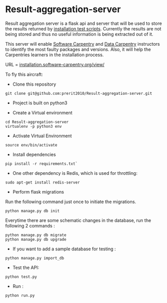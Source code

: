 # Result-aggregation-server

Result aggregation server is a flask api and server that will be used to store the results returned by [installation test scripts](https://github.com/wking/swc-setup-installation-test). Currently the results are not being stored and thus no useful information is being extracted out of it.

This server will enable [Software Carpentry](http://software-carpentry.org/) and [Data Carpentry](http://data-carpentry.org/) instructors to identify the most faulty packages and versions. Also, it will help the Carpentries learners in the installation process.

URL = [installation.software-carpentry.org/view/](http://installation.software-carpentry.org/view/)

To fly this aircraft:

* Clone this repository
```
git clone git@github.com:prerit2010/Result-aggregation-server.git
```
* Project is built on python3

* Create a Virtual environment
```
cd Result-aggregation-server
virtualenv -p python3 env
```
* Activate Virtual Environment
```
source env/bin/activate
```
* Install dependencies
```
pip install -r requirements.txt`
```
* One other dependency is Redis, which is used for throttling:
```
sudo apt-get install redis-server
```

* Perform flask migrations

Run the following command just once to initiate the migrations.
```
python manage.py db init
```
Everytime there are some schematic changes in the database, run the following 2 commands :

```
python manage.py db migrate
python manage.py db upgrade
```

* If you want to add a sample database for testing :
```
python manage.py import_db
```

* Test the API:

```
python test.py
```
* Run :

```
python run.py
```